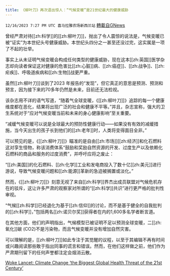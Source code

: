 ```yaml
---
title: 《柳叶刀》再次语出惊人：“气候变暖”是21世纪最大的健康威胁
---
```

`12/16/2023 7:27 PM UTC 喜马拉雅农场新西兰站` [轉載自GNews](https://gnews.org/articles/2118260)

曾经严肃对待[[zh:科学]]的[[zh:柳叶刀]]，抛出了令人震惊的说法是，气候变暖已被“证实”为本世纪头号健康威胁。本世纪头四分之一甚至还没过完，这实属是一项了不起的壮举。

事实上从未证明气候变暖会构成任何类型的健康威胁，现在这本[[zh:英国]]医学杂志却向读者保证这对健康的危害比[[zh:心脏]]病、[[zh:癌症]]、[[zh:战争]]、[[zh:疟疾]]、呼吸道疾病和[[zh:生物]]战更严重。

虽然[[zh:柳叶刀]]谈到了2023 年报告的“发现”，但它真正的意思是预测、预测和预言，因为接下来的70多年仍然是未来，目前还无法检视。

该杂志用不详的语气写道，“随着气全球变暖，《[[zh:柳叶刀]]》追踪的每一个健康维度都在恶化，结果将出现广泛的社会和健康不平等。”并且，杂志宣称，强大的卫生系统对于“应对气候变暖当前和未来的身心健康影响”至关重要。

“减缓气候变暖可以说是全球最大的预防性健康行动——如果没有有效的减缓措施，当今天出生的孩子长到他们的[[zh:老年]]时，人类将变得面目全非。”

可以预见的是，《[[zh:柳叶刀]]》瞄准的是自由[[zh:市场]][[zh:经济]]和化石燃料这对孪生怪物，称该消费体系“鼓励和奖励自然资源的开发、过度生产以及依赖化石燃料的商品和服务的过度消费”，并呼吁应将之废止：

“[[zh:美国]]的化石燃料、[[zh:化学]]工业和发电商投入了数十亿[[zh:美元]]进行游说，导致气候变暖问题和[[zh:能源]]革新的急迫被搁置或淡化。”

然而，《[[zh:柳叶刀]]》刻意无视了来自[[zh:科学]]界杰出成员联盟对气候危机存在的驳斥，这让许多严肃的观察家对所谓的“[[zh:科学]]共识”进行更严格的批判性审视。

“气候[[zh:科学]]已经退化为基于[[zh:信仰]]的讨论，而不是基于健全的自我批判的[[zh:科学]]，”包括两名[[zh:诺贝尔奖]]获得者在内的1,600多名学者断言道。

在其他方面，他们的声明指出，气候模型已被证明不足以预测全球变暖，二[[zh:氧化]]碳 (CO2)不是污染物，而且气候变暖并没有增加自然灾害。

可以理解的是，[[zh:柳叶刀]]如此专注于其觉醒的议程，以至于其编辑不再有时间或兴趣阅读那些敢于指出同事的谎言和错误。然而，在他们这样做之前，他们作为严肃期刊留下的任何声誉都注定会烟消云散。

[Woke Lancet: Climate Change ‘the Biggest Global Health Threat of the 21st Century’](https://www.breitbart.com/europe/2023/12/15/woke-lancet-climate-change-the-biggest-global-health-threat-of-the-21st-century-2/)

